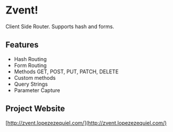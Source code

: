 # Zvent!
Client Side Router. Supports hash and forms.

## Features
- Hash Routing
- Form Routing
- Methods GET, POST, PUT, PATCH, DELETE
- Custom methods
- Query Strings
- Parameter Capture

## Project Website
[http://zvent.lopezezequiel.com/](http://zvent.lopezezequiel.com/)
